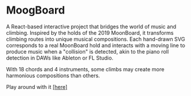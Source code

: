 # MoogBoard

A React-based interactive project that bridges the world of music and climbing. Inspired by the holds of the 2019 MoonBoard, it transforms climbing routes into unique musical compositions. Each hand-drawn SVG corresponds to a real MoonBoard hold and interacts with a moving line to produce music when a "collision" is detected, akin to the piano roll detection in DAWs like Ableton or FL Studio.

With 18 chords and 4 instruments, some climbs may create more harmonious compositions than others.

Play around with it [\[here\]](https://7akoda.github.io/moogboard/)
